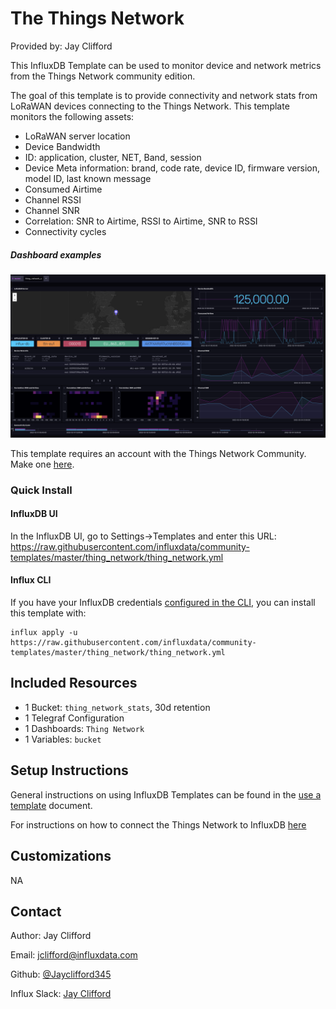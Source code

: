 # The Things Network

Provided by: Jay Clifford

This InfluxDB Template can be used to monitor device and network metrics from the Things Network community edition. 

The goal of this template is to provide connectivity and network stats from LoRaWAN devices connecting to the Things Network. This template monitors the following assets:
- LoRaWAN server location
- Device Bandwidth
- ID: application, cluster, NET, Band, session
- Device Meta information: brand, code rate, device ID, firmware version, model ID, last known message
- Consumed Airtime
- Channel RSSI
- Channel SNR
- Correlation: SNR to Airtime, RSSI to Airtime, SNR to RSSI
- Connectivity cycles

##### Dashboard examples
![Things Network Dashboard Screenshot](img/thing-network-dashboard.png)




This template requires an account with the Things Network Community. Make one [here](https://eu1.cloud.thethings.network/console/).

### Quick Install

#### InfluxDB UI

In the InfluxDB UI, go to Settings->Templates and enter this URL: https://raw.githubusercontent.com/influxdata/community-templates/master/thing_network/thing_network.yml

#### Influx CLI
If you have your InfluxDB credentials [configured in the CLI](https://v2.docs.influxdata.com/v2.0/reference/cli/influx/config/), you can install this template with:

```
influx apply -u https://raw.githubusercontent.com/influxdata/community-templates/master/thing_network/thing_network.yml
```

## Included Resources
  - 1 Bucket: `thing_network_stats`, 30d retention
  - 1 Telegraf Configuration
  - 1 Dashboards: `Thing Network`
  - 1 Variables: `bucket` 

## Setup Instructions

General instructions on using InfluxDB Templates can be found in the [use a template](../docs/use_a_template.md) document.

For instructions on how to connect the Things Network to InfluxDB [here]()

## Customizations

NA 

## Contact

Author: Jay Clifford

Email: [jclifford@influxdata.com](mailto:jclifford@influxdata.com)

Github: [@Jayclifford345](https://github.com/Jayclifford345)

Influx Slack: [Jay Clifford](https://influxcommunity.slack.com/team/U02E8MP82SW)
